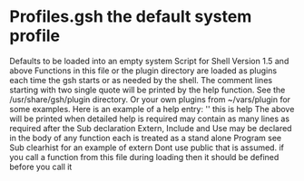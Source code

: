 # Profiles.gsh the default system profile

 Defaults to be loaded into an empty system
 Script for Shell Version 1.5 and above
 Functions in this file or the plugin directory are loaded as
 plugins each time the gsh starts or as needed by the shell.
 The comment lines starting with two single quote will be printed by the help
 function. See the /usr/share/gsh/plugin directory. Or your own plugins from ~/vars/plugin
 for some examples. 
 Here is an example of a help entry:
 '' this is help
 The above will be printed when detailed help is required
 may contain as many lines as required after the Sub declaration
 Extern, Include and Use may be declared in the body of any function
 each is treated as a stand alone Program
 see Sub clearhist for an example of extern
 Dont use public that is assumed.
 if you call a function from this file during loading then
 it should be defined before you call it